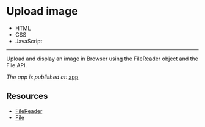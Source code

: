 # Upload image
- HTML
- CSS
- JavaScript
---
Upload and display an image in Browser using the FileReader object and the File API.

*The app is published at:* [app](https://salimov333.github.io/upload-image/)

## Resources
- [FileReader](https://developer.mozilla.org/en-US/docs/Web/API/FileReader)
- [File](https://developer.mozilla.org/en-US/docs/Web/API/File)